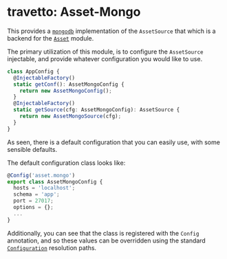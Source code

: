 travetto: Asset-Mongo
===

This provides a [`mongodb`](https://mongodb.com) implementation of the `AssetSource` that which is a backend for the [`Asset`](https://github.com/travetto/asset) module.  

The primary utilization of this module, is to configure the `AssetSource` injectable, and provide whatever configuration you would like to use.  

```typescript
class AppConfig {
  @InjectableFactory()
  static getConf(): AssetMongoConfig {
    return new AssetMongoConfig();
  }
  @InjectableFactory()
  static getSource(cfg: AssetMongoConfig): AssetSource {
    return new AssetMongoSource(cfg);
  }
}
```

As seen, there is a default configuration that you can easily use, with some sensible defaults.

The default configuration class looks like:

```typescript
@Config('asset.mongo')
export class AssetMongoConfig {
  hosts = 'localhost';
  schema = 'app';
  port = 27017;
  options = {};
  ...
}
```

Additionally, you can see that the class is registered with the `Config` annotation, and so these values can be overridden using the standard
[`Configuration`](https://github.com/travetto/config) resolution paths. 
